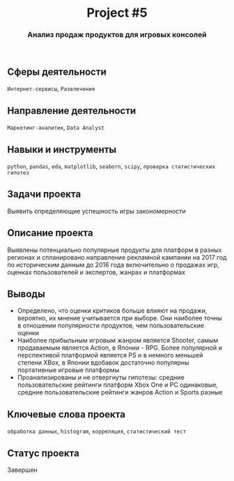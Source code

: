 <h1 align="center">  
  Project #5 
</h1> 

<h3 align="center"> Анализ продаж продуктов для игровых консолей </h3>
<br>

## Сферы деятельности
`Интернет-сервисы`, `Развлечения`

## Направление деятельности
`Маркетинг-аналитик`, `Data Analyst`

## Навыки и инструменты
`python`, `pandas`, `eda`, `matplotlib`, `seaborn`, `scipy`, `проверка статистических гипотез`

## Задачи проекта
Выявить определяющие успешность игры закономерности

## Описание проекта
Выявлены потенциально популярные продукты для платформ в разных регионах и спланировано направление рекламной кампании на 2017 год по историческим данным до 2016 года включительно о продажах игр, оценках пользователей и экспертов, жанрах и платформах

## Выводы
- Определено, что оценки критиков больше влияют на продажи, вероятно, их мнение учитывается при выборе. Они наиболее точны в отношении популярности продуктов, чем пользовательские оценки
- Наиболее прибыльным игровым жанром является Shooter, самым продаваемым является Action, в Японии - RPG. Более популярной и перспективой платформой является PS и в немного меньшей степени XBox, в Японии вдобавок достаточно популярны портативные игровые платформы 
- Проанализированы и не отвергнуты гипотезы: средние пользовательские рейтинги платформ Xbox One и PC одинаковые, средние пользовательские рейтинги жанров Action и Sports разные

## Ключевые слова проекта
`обработка данных`, `histogram`, `корреляция`, `статистический тест`

## Статус проекта
Завершен
